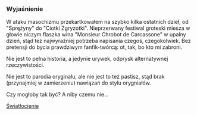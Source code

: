 ### Wyjaśnienie

W ataku masochizmu przekartkowałem na szybko kilka ostatnich dzieł, od "Sprężyny" do "Ciotki Zgryzotki". 
Nieprzerwany festiwal groteski miesza w głowie niczym flaszka wina "Monsieur Chrobot de Carcassone" w upalny dzień, stąd też najwyraźniej potrzeba napisania czegoś, czegokolwiek.
Bez pretensji do bycia prawdziwym fanfik-twórcą: ot, tak, bo kto mi zabroni. 

Nie jest to pełna historia, a jedynie urywek, odprysk alternatywnej rzeczywistości.

Nie jest to parodia oryginału, ale nie jest to też pastisz, stąd brak (przynajmiej w zamierzeniu) nawiązań do stylu orygniałów. 

Czy mogłoby tak być? A niby czemu nie...

[Światłocienie](https://github.com/readyforfreddy/fanfikmik/blob/main/fanfik.md)
